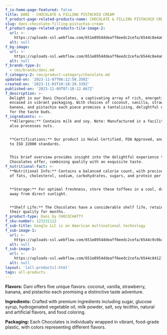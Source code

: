 ```yaml
---
f_is-home-page-featured: false
title: DANI - CHOCOLATE & FILLING PISTACHIO CREAM
f_product-page-related-products-name: CHOCOLATE & FILLING PISTACHIO CREAM
slug: dani-chocolate-filling-pistachio-cream
f_product-page-related-products-tile-image-2:
  url: >-
    https://uploads-ssl.webflow.com/651e8954ddeaff6eedc2cefa/6544c8e4a0a3901176342617_pistatiopng.png
  alt: null
f_bg-image:
  url: >-
    https://uploads-ssl.webflow.com/651e8954ddeaff6eedc2cefa/6544c8e4a0a3901176342617_pistatiopng.png
  alt: null
f_brands-type-2:
  - cms/brands/dani.md
f_category-2: cms/product-category/chocolate.md
updated-on: '2023-11-07T06:12:58.350Z'
created-on: '2023-11-03T10:18:29.339Z'
published-on: '2023-11-09T07:10:12.667Z'
f_description: >-
  Delight in our Dani Chocolates, a captivating array of rich, energetic flavors
  encased in vibrant packaging. With choices of coconut, vanilla, strawberry,
  banana, and pistachio each piece promises a tantalizing, delightful experience
  for the taste buds.
f_ingredients: >-
  **Allergens:** Contains milk and soy. Note: Manufactured in a facility that
  also processes nuts.


  ‍**Certifications:** Our product is Halal Certified, FDA Approved, and adheres
  to ISO 22000 standards.


  This brief overview provides insight into the delightful experience that these
  Chocolates offer, combining quality with an exquisite taste.
f_nutritional-fact: >-
  **Nutritional Info:** Contains a balanced calorie count, with precise amounts
  of fats, cholesterol, sodium, carbohydrates, sugars, and protein per serving.


  ‍**Storage:** For optimal freshness, store these toffees in a cool, dry place,
  away from direct sunlight.


  ‍**Shelf Life:** The Chocolates have a considerable shelf life, retaining
  their quality for months.
f_product-type: Dani by CHOCOCHATTY
f_sku-number: 123331112
f_sub-title: Google LLC is an American multinational technology
f_sub-image-1:
  url: >-
    https://uploads-ssl.webflow.com/651e8954ddeaff6eedc2cefa/6544c9c0bae1aa470409014e_vanilla.png
  alt: null
f_sub-image-2:
  url: >-
    https://uploads-ssl.webflow.com/651e8954ddeaff6eedc2cefa/6544c8412104d8e9b2852ff1_almond.png
  alt: null
layout: '[all-products].html'
tags: all-products
---
```


**Flavors:** Dani offers five unique flavors: coconut, vanilla, strawberry, banana, and pistachio each promising a distinctive taste adventure.

‍**Ingredients:** Crafted with premium ingredients including sugar, glucose syrup, hydrogenated vegetable oil, milk powder, salt, soy lecithin, natural and artificial flavors, and food coloring.

‍**Packaging:** Each Chocolates is individually wrapped in vibrant, food-grade plastic, with colors representing different flavors.
